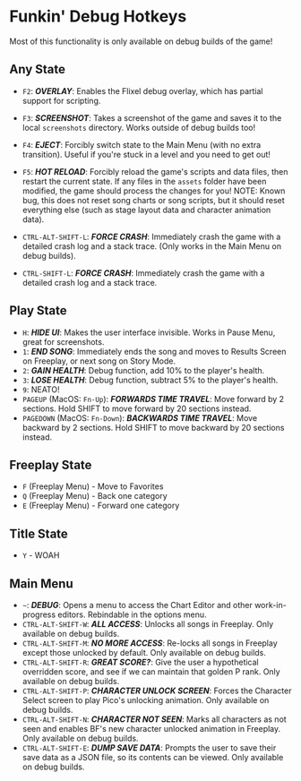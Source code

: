 # Funkin' Debug Hotkeys

Most of this functionality is only available on debug builds of the game!

## Any State
- `F2`: ***OVERLAY***: Enables the Flixel debug overlay, which has partial support for scripting.
- `F3`: ***SCREENSHOT***: Takes a screenshot of the game and saves it to the local `screenshots` directory. Works outside of debug builds too!
- `F4`: ***EJECT***: Forcibly switch state to the Main Menu (with no extra transition). Useful if you're stuck in a level and you need to get out!
- `F5`: ***HOT RELOAD***: Forcibly reload the game's scripts and data files, then restart the current state. If any files in the `assets` folder have been modified, the game should process the changes for you! NOTE: Known bug, this does not reset song charts or song scripts, but it should reset everything else (such as stage layout data and character animation data).
- `CTRL-ALT-SHIFT-L`: ***FORCE CRASH***: Immediately crash the game with a detailed crash log and a stack trace. (Only works in the Main Menu on debug builds).

- `CTRL-SHIFT-L`: ***FORCE CRASH***: Immediately crash the game with a detailed crash log and a stack trace.

## **Play State**
- `H`: ***HIDE UI***: Makes the user interface invisible. Works in Pause Menu, great for screenshots.
- `1`: ***END SONG***: Immediately ends the song and moves to Results Screen on Freeplay, or next song on Story Mode.
- `2`: ***GAIN HEALTH***: Debug function, add 10% to the player's health.
- `3`: ***LOSE HEALTH***: Debug function, subtract 5% to the player's health.
- `9`: NEATO!
- `PAGEUP` (MacOS: `Fn-Up`): ***FORWARDS TIME TRAVEL***: Move forward by 2 sections. Hold SHIFT to move forward by 20 sections instead.
- `PAGEDOWN` (MacOS: `Fn-Down`): ***BACKWARDS TIME TRAVEL***: Move backward by 2 sections. Hold SHIFT to move backward by 20 sections instead.

## **Freeplay State**
- `F` (Freeplay Menu) - Move to Favorites
- `Q` (Freeplay Menu) - Back one category
- `E` (Freeplay Menu) - Forward one category

## **Title State**
- `Y` - WOAH

## **Main Menu**
- `~`: ***DEBUG***: Opens a menu to access the Chart Editor and other work-in-progress editors. Rebindable in the options menu.
- `CTRL-ALT-SHIFT-W`: ***ALL ACCESS***: Unlocks all songs in Freeplay. Only available on debug builds.
- `CTRL-ALT-SHIFT-M`: ***NO MORE ACCESS***: Re-locks all songs in Freeplay except those unlocked by default. Only available on debug builds.
- `CTRL-ALT-SHIFT-R`: ***GREAT SCORE?***: Give the user a hypothetical overridden score, and see if we can maintain that golden P rank. Only available on debug builds.
- `CTRL-ALT-SHIFT-P`: ***CHARACTER UNLOCK SCREEN***: Forces the Character Select screen to play Pico's unlocking animation. Only available on debug builds.
- `CTRL-ALT-SHIFT-N`: ***CHARACTER NOT SEEN***: Marks all characters as not seen and enables BF's new character unlocked animation in Freeplay. Only available on debug builds.
- `CTRL-ALT-SHIFT-E`: ***DUMP SAVE DATA***: Prompts the user to save their save data as a JSON file, so its contents can be viewed. Only available on debug builds.